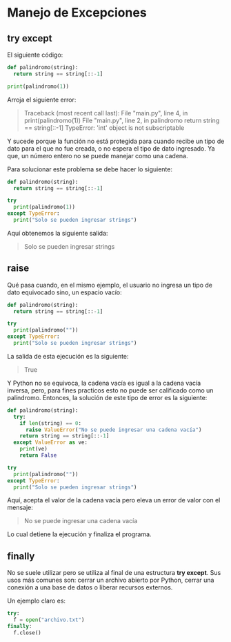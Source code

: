 # Manejo de Excepciones

## try except

El siguiente código:

```python
def palindromo(string):
  return string == string[::-1]

print(palindromo(1))
```

Arroja el siguiente error:

>Traceback (most recent call last):
>  File "main.py", line 4, in <module>
>    print(palindromo(1))
>  File "main.py", line 2, in palindromo 
>    return string == string[::-1]
>TypeError: 'int' object is not subscriptable

Y sucede porque la función no está protegida para cuando recibe un tipo de dato para el que no fue creada, o no espera el tipo de dato ingresado. Ya que, un número entero no se puede manejar como una cadena.

Para solucionar este problema se debe hacer lo siguiente:

```python
def palindromo(string):
  return string == string[::-1]

try
  print(palindromo(1))
except TypeError:
  print("Solo se pueden ingresar strings")
```

Aquí obtenemos la siguiente salida:

> Solo se pueden ingresar strings

## raise

Qué pasa cuando, en el mismo ejemplo, el usuario no ingresa un tipo de dato equivocado sino, un espacio vacío:

```python
def palindromo(string):
  return string == string[::-1]

try
  print(palindromo(""))
except TypeError:
  print("Solo se pueden ingresar strings")
```

La salida de esta ejecución es la siguiente:

>True

Y Python no se equivoca, la cadena vacía es igual a la cadena vacía inversa, pero, para fines practicos esto no puede ser calificado como un palíndromo. Entonces, la solución de este tipo de error es la siguiente:

```python
def palindromo(string):
  try:
    if len(string) == 0:
      raise ValueError("No se puede ingresar una cadena vacía")
    return string == string[::-1]
  except ValueError as ve:
    print(ve)
    return False

try
  print(palindromo(""))
except TypeError:
  print("Solo se pueden ingresar strings")
```

Aquí, acepta el valor de la cadena vacía pero eleva un error de valor con el mensaje:

>No se puede ingresar una cadena vacía

Lo cual detiene la ejecución y finaliza el programa.

## finally

No se suele utilizar pero se utiliza al final de una estructura **try except**. Sus usos más comunes son: cerrar un archivo abierto por Python, cerrar una conexión a una base de datos o liberar recursos externos.

Un ejemplo claro es:

```python
try:
  f = open("archivo.txt")
finally:
  f.close()
```
